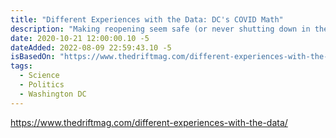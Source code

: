 ```yaml
---
title: "Different Experiences with the Data: DC's COVID Math"
description: "Making reopening seem safe (or never shutting down in the first place) was an easy way to keep people spending, business interests happy, and increasingly vital social services funded. Eight months into the pandemic, it’s obvious that this strategy failed to stop the spread of Covid-19."
date: 2020-10-21 12:00:00.10 -5
dateAdded: 2022-08-09 22:59:43.10 -5
isBasedOn: "https://www.thedriftmag.com/different-experiences-with-the-data/"
tags:
  - Science
  - Politics
  - Washington DC
---
```


https://www.thedriftmag.com/different-experiences-with-the-data/
